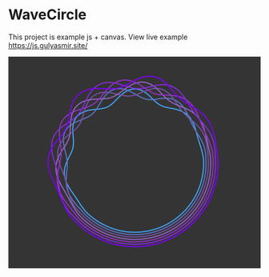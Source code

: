 # WaveCircle
This project is example js + canvas.
View live example https://js.gulyasmir.site/

![alt text](https://github.com/gulyasmir/WaveCircle/blob/master/WiveCircle.png)
